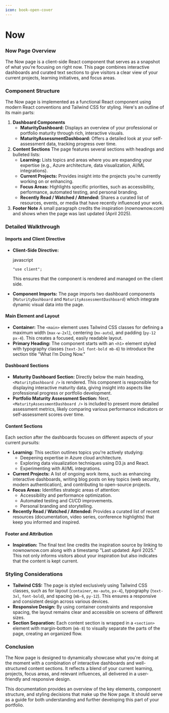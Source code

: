 ```yaml
---
icon: book-open-cover
---
```


# Now

### Now Page Overview

The Now page is a client-side React component that serves as a snapshot of what you're focusing on right now. This page combines interactive dashboards and curated text sections to give visitors a clear view of your current projects, learning initiatives, and focus areas.

### Component Structure

The Now page is implemented as a functional React component using modern React conventions and Tailwind CSS for styling. Here's an outline of its main parts:

1. **Dashboard Components**
   * **MaturityDashboard:** Displays an overview of your professional or portfolio maturity through rich, interactive visuals.
   * **MaturityAssessmentDashboard:** Offers a detailed look at your self-assessment data, tracking progress over time.
2. **Content Sections** The page features several sections with headings and bulleted lists:
   * **Learning:** Lists topics and areas where you are expanding your expertise (e.g., Azure architecture, data visualization, AI/ML integrations).
   * **Current Projects:** Provides insight into the projects you’re currently working on or enhancing.
   * **Focus Areas:** Highlights specific priorities, such as accessibility, performance, automated testing, and personal branding.
   * **Recently Read / Watched / Attended:** Shares a curated list of resources, events, or media that have recently influenced your work.
3. **Footer Note** A small paragraph credits the inspiration (nownownow.com) and shows when the page was last updated (April 2025).

### Detailed Walkthrough

#### **Imports and Client Directive**

*   **Client-Side Directive:**

    javascript

    ```
    "use client";
    ```

    This ensures that the component is rendered and managed on the client side.
* **Component Imports:** The page imports two dashboard components (`MaturityDashboard` and `MaturityAssessmentDashboard`) which integrate dynamic visual data into the page.

#### **Main Element and Layout**

* **Container:** The `<main>` element uses Tailwind CSS classes for defining a maximum width (`max-w-2xl`), centering (`mx-auto`), and padding (`py-12 px-4`). This creates a focused, easily readable layout.
* **Primary Heading:** The component starts with an `<h1>` element styled with typography classes (`text-3xl font-bold mb-6`) to introduce the section title "What I’m Doing Now."

#### **Dashboard Sections**

* **Maturity Dashboard Section:** Directly below the main heading, `<MaturityDashboard />` is rendered. This component is responsible for displaying interactive maturity data, giving insight into aspects like professional progress or portfolio development.
* **Portfolio Maturity Assessment Section:** Next, `<MaturityAssessmentDashboard />` is included to present more detailed assessment metrics, likely comparing various performance indicators or self-assessment scores over time.

#### **Content Sections**

Each section after the dashboards focuses on different aspects of your current pursuits:

* **Learning:** This section outlines topics you're actively studying:
  * Deepening expertise in Azure cloud architecture.
  * Exploring data visualization techniques using D3.js  and React.
  * Experimenting with AI/ML integrations.
* **Current Projects:** A list of ongoing work items, such as enhancing interactive dashboards, writing blog posts on key topics (web security, modern authentication), and contributing to open-source projects.
* **Focus Areas:** Identifies strategic areas of attention:
  * Accessibility and performance optimization.
  * Automated testing and CI/CD improvements.
  * Personal branding and storytelling.
* **Recently Read / Watched / Attended:** Provides a curated list of recent resources (documentation, video series, conference highlights) that keep you informed and inspired.

#### **Footer and Attribution**

* **Inspiration:** The final text line credits the inspiration source by linking to nownownow.com along with a timestamp "Last updated: April 2025." This not only informs visitors about your inspiration but also indicates that the content is kept current.

### Styling Considerations

* **Tailwind CSS:** The page is styled exclusively using Tailwind CSS classes, such as for layout (`container`, `mx-auto`, `px-4`), typography (`text-3xl`, `font-bold`), and spacing (`mb-6`, `py-12`). This ensures a responsive and consistent design across various devices.
* **Responsive Design:** By using container constraints and responsive spacing, the layout remains clear and accessible on screens of different sizes.
* **Section Separation:** Each content section is wrapped in a `<section>` element with margin-bottom (`mb-8`) to visually separate the parts of the page, creating an organized flow.

### Conclusion

The Now page is designed to dynamically showcase what you're doing at the moment with a combination of interactive dashboards and well-structured content sections. It reflects a blend of your current learning, projects, focus areas, and relevant influences, all delivered in a user-friendly and responsive design.

This documentation provides an overview of the key elements, component structure, and styling decisions that make up the Now page. It should serve as a guide for both understanding and further developing this part of your portfolio.
